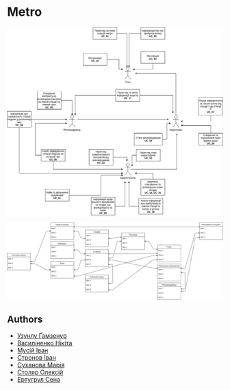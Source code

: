 # Metro

![](./UCM.png)

![](ER%20model.png)

## **Authors**

 * [Узунлу Ґамзенур](https://github.com/pinhanderler)
 * [Василіненко Нікіта](https://github.com/tr1ckste)
 * [Мусій Іван](https://github.com/Turt-le-go)
 * [Стронов Іван](https://github.com/Miroso02)
 * [Суханова Марія](https://github.com/LovelyDrug)
 * [Столяр Олексій](https://github.com/eggcarrier92)
 * [Ертугрул Сена](https://github.com/senaertugrul)


